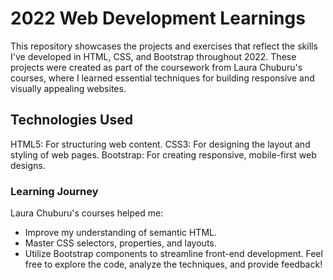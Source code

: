 # 2022 Web Development Learnings
This repository showcases the projects and exercises that reflect the skills I've developed in HTML, CSS, and Bootstrap throughout 2022. These projects were created as part of the coursework from Laura Chuburu's courses, where I learned essential techniques for building responsive and visually appealing websites.

## Technologies Used
HTML5: For structuring web content.
CSS3: For designing the layout and styling of web pages.
Bootstrap: For creating responsive, mobile-first web designs.

### Learning Journey
Laura Chuburu's courses helped me:

- Improve my understanding of semantic HTML.
- Master CSS selectors, properties, and layouts.
- Utilize Bootstrap components to streamline front-end development.
Feel free to explore the code, analyze the techniques, and provide feedback!
